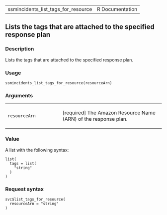 <table style="width: 100%;">
<tbody>
<tr class="odd">
<td>ssmincidents_list_tags_for_resource</td>
<td style="text-align: right;">R Documentation</td>
</tr>
</tbody>
</table>

## Lists the tags that are attached to the specified response plan

### Description

Lists the tags that are attached to the specified response plan.

### Usage

    ssmincidents_list_tags_for_resource(resourceArn)

### Arguments

<table>
<colgroup>
<col style="width: 35%" />
<col style="width: 65%" />
</colgroup>
<tbody>
<tr class="odd">
<td><code
id="ssmincidents_list_tags_for_resource_:_resourceArn">resourceArn</code></td>
<td><p>[required] The Amazon Resource Name (ARN) of the response
plan.</p></td>
</tr>
</tbody>
</table>

### Value

A list with the following syntax:

    list(
      tags = list(
        "string"
      )
    )

### Request syntax

    svc$list_tags_for_resource(
      resourceArn = "string"
    )
